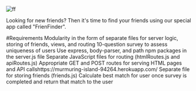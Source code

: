 ![ff](https://user-images.githubusercontent.com/52087686/66705479-c3078e00-ecec-11e9-94bb-a7b044694470.jpeg)


Looking for new friends? Then it's time to find your friends using our special app called "FrienFinder".

#Requirements
Modularity in the form of separate files for server logic, storing of friends, views, and routing
10-question survey to assess uniqueness of users
Use express, body-parser, and path npm packages in the server.js file
Separate JavaScript files for routing (htmlRoutes.js and apiRoutes.js)
Appropriate GET and POST routes for serving HTML pages and API callshttps://murmuring-island-94264.herokuapp.com/
Separate file for storing friends (friends.js)
Calculate best match for user once survey is completed and return that match to the user
